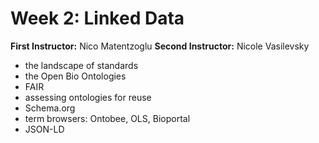 
# Week 2: Linked Data

**First Instructor:** Nico Matentzoglu
**Second Instructor:** Nicole Vasilevsky

- the landscape of standards
- the Open Bio Ontologies
- FAIR
- assessing ontologies for reuse
- Schema.org
- term browsers: Ontobee, OLS, Bioportal
- JSON-LD
